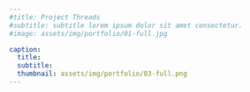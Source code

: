 ```yaml
---
#title: Project Threads
#subtitle: subtitle lorem ipsum dolor sit amet consectetur.
#image: assets/img/portfolio/01-full.jpg

caption:
  title: 
  subtitle: 
  thumbnail: assets/img/portfolio/03-full.png
---
```

